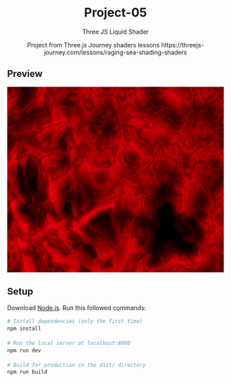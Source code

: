 <div align="center">
    <h1>Project-05</h1>
    <p align="center">
        Three JS Liquid Shader
    </p>
    <p align="center">
      Project from Three.js Journey shaders lessons https://threejs-journey.com/lessons/raging-sea-shading-shaders
    </p>
</div>

## Preview

![Preview](preview/project-05.png)

## Setup

Download [Node.js](https://nodejs.org/en/download/).
Run this followed commands:

```bash
# Install dependencies (only the first time)
npm install

# Run the local server at localhost:8080
npm run dev

# Build for production in the dist/ directory
npm run build
```
